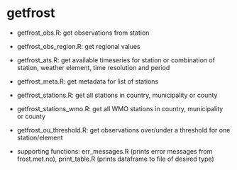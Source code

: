 # getfrost

* getfrost_obs.R: get observations from station

* getfrost_obs_region.R: get regional values

* getfrost_ats.R: get available timeseries for station or combination of station, weather element, time resolution and period

* getfrost_meta.R: get metadata for list of stations

* getfrost_stations.R: get all stations in country, municipality or county

* getfrost_stations_wmo.R: get all WMO stations in country, municipality or county

* getfrost_ou_threshold.R: get observations over/under a threshold for one station/element

* supporting functions: err_messages.R (prints error messages from frost.met.no), print_table.R (prints dataframe to file of desired type)
